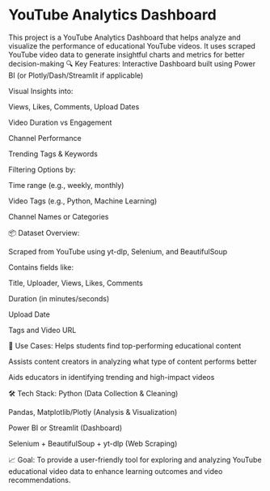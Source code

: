 # YouTube Analytics Dashboard
This project is a YouTube Analytics Dashboard that helps analyze and visualize the performance of educational YouTube videos. It uses scraped YouTube video data to generate insightful charts and metrics for better decision-making
🔍 Key Features:
Interactive Dashboard built using Power BI (or Plotly/Dash/Streamlit if applicable)

Visual Insights into:

Views, Likes, Comments, Upload Dates

Video Duration vs Engagement

Channel Performance

Trending Tags & Keywords

Filtering Options by:

Time range (e.g., weekly, monthly)

Video Tags (e.g., Python, Machine Learning)

Channel Names or Categories

📦 Dataset Overview:

Scraped from YouTube using yt-dlp, Selenium, and BeautifulSoup

Contains fields like:

Title, Uploader, Views, Likes, Comments

Duration (in minutes/seconds)

Upload Date

Tags and Video URL

🧠 Use Cases:
Helps students find top-performing educational content

Assists content creators in analyzing what type of content performs better

Aids educators in identifying trending and high-impact videos

🛠️ Tech Stack:
Python (Data Collection & Cleaning)

Pandas, Matplotlib/Plotly (Analysis & Visualization)

Power BI or Streamlit (Dashboard)

Selenium + BeautifulSoup + yt-dlp (Web Scraping)

📈 Goal:
To provide a user-friendly tool for exploring and analyzing YouTube educational video data to enhance learning outcomes and video recommendations.
